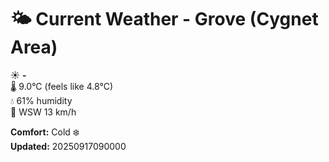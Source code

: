 # 🌤️ Current Weather - Grove (Cygnet Area)

☀️ **-**  
🌡️ 9.0°C (feels like 4.8°C)  
💧 61% humidity  
💨 WSW 13 km/h  

**Comfort:** Cold ❄️  
**Updated:** 20250917090000
